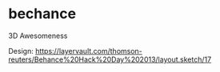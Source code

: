 bechance
========

3D Awesomeness

Design: https://layervault.com/thomson-reuters/Behance%20Hack%20Day%202013/layout.sketch/17
